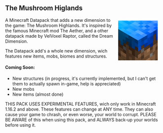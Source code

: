 ## The Mushroom Higlands
<img src="pack.png"
     alt="Mushroom Higlands Logo"
     style="float: right; margin: 10px;" align="right" />
A Minecraft Datapack that adds a new dimension to the game: The Mushroom Highlands. It's inspired by the famous Minecraft mod The Aether, and a other datapack made by VelVoxel Raptor, called the Dream Dimension.

The Datapack add's a whole new dimension, wich features new items, mobs, biomes and structures.

#### Coming Soon:
- New structures (in progress, it's currently implemented, but I can't get them to actually spawn in-game, help is appreciated)
- New mobs 
- New items (almost done)

THIS PACK USES EXPERIMENTAL FEATURES, wich only work in Minecraft 1.16.2 and above. These features can change at ANY time. They can also cause your game to chrash, or even worse, your world to corrupt. PLEASE BE AWARE of this when using this pack, and ALWAYS back-up your worlds before using it.